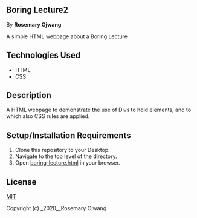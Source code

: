 ## Boring Lecture2

By **Rosemary Ojwang**

A simple HTML webpage about a Boring Lecture

## Technologies Used
* HTML
* CSS

## Description
A HTML webpage to demonstrate the use of Divs to hold elements, and to which also CSS rules are applied.

## Setup/Installation Requirements
1. Clone this repository to your Desktop.
2. Navigate to the top level of the directory.
3. Open [boring-lecture.html](boring-lecture.html) in your browser.

## License

[MIT](https://opensource.org/licenses/MIT)

Copyright (c) _2020__Rosemary Ojwang


